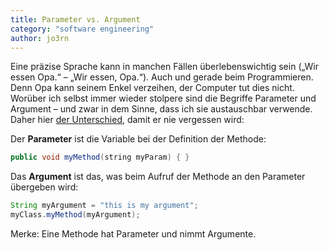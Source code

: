 ```yaml
---
title: Parameter vs. Argument
category: "software engineering"
author: jo3rn
---
```


Eine präzise Sprache kann in manchen Fällen überlebenswichtig sein („Wir essen Opa.“ – „Wir essen, Opa.“). Auch und gerade beim Programmieren. Denn Opa kann seinem Enkel verzeihen, der Computer tut dies nicht. Worüber ich selbst immer wieder stolpere sind die Begriffe Parameter und Argument – und zwar in dem Sinne, dass ich sie austauschbar verwende. Daher hier [der Unterschied](https://stackoverflow.com/questions/156767/whats-the-difference-between-an-argument-and-a-parameter), damit er nie vergessen wird:

Der **Parameter** ist die Variable bei der Definition der Methode:

```java
public void myMethod(string myParam) { }
```

Das **Argument** ist das, was beim Aufruf der Methode an den Parameter übergeben wird:

```java
String myArgument = "this is my argument";
myClass.myMethod(myArgument);
```

Merke: Eine Methode hat Parameter und nimmt Argumente.
